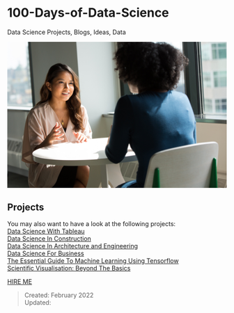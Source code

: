 # 100-Days-of-Data-Science
Data Science Projects, Blogs, Ideas, Data

![](https://github.com/natnew/100-Days-of-Data-Science/blob/main/christina-wocintechchat-com-eF7HN40WbAQ-unsplash.jpg)

## Projects
You may also want to have a look at the following projects:<br>
[Data Science With Tableau](https://github.com/natnew/Data-Science-With-Tableau)<br>
[Data Science In Construction](https://github.com/natnew/Data-Science-in-Construction)<br>
[Data Science In Architecture and Engineering](https://github.com/natnew/Data-Science-In-Architecture-And-Engineering/blob/main/README.md)<br>
[Data Science For Business](https://github.com/natnew/Data-Science-For-Business/blob/main/README.md)<br>
[The Essential Guide To Machine Learning Using Tensorflow](https://medium.com/@natashanewbold/the-essential-guide-to-machine-learning-using-tensorflow-430c25806d3c)<br>
[Scientific Visualisation: Beyond The Basics](https://medium.com/@natashanewbold/scientific-visualisation-beyond-the-basics-8eaa378fa0d5)<br>

[HIRE ME](https://www.linkedin.com/in/natasha-newbold/)<br>

 
> Created: February 2022 <br>
> Updated: <br>

